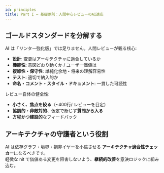 ```yaml
---
id: principles
title: Part I — 基礎原則：人間中心レビューのAI適応
---
```


## ゴールドスタンダードを分解する
AI は「リンター強化版」では足りません。人間レビューが観る核心:
- **設計**: 変更はアーキテクチャに適合しているか
- **機能性**: 意図どおり動くか / ユーザー価値は
- **複雑性・保守性**: 単純化余地・将来の理解容易性
- **テスト**: 適切で納入的か
- **命名・コメント・スタイル・ドキュメント**: 一貫した可読性

レビュー自体の健全性:
- **小さく、焦点を絞る**（~400行/ レビューを目定）
- **協調的・非敵対的**、仮定で断じず**質問から入る**
- **方程かつ建設的**なフィードバック

## アーキテクチャの守護者という役割
AI は依存グラフ・境界・抱非イヤーを小焦させる **アーキテクチャ適合性チェッカー**になるべきです。  
軽微な nit で価値ある変更を阻害しないよう、**継続的改善**を意決ロジックに組み込む。
